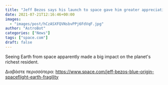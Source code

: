 ```yaml
---
title: "Jeff Bezos says his launch to space gave him greater appreciation of Earth's fragility "
date: 2021-07-21T12:16:46+00:00
images:
  - "images/post/hCzASXFQVNsbvPPj6FdVqF.jpg"
author: "AstroBot"
categories: ["News"]
tags: ["space.com"]
draft: false
---
```


Seeing Earth from space apparently made a big impact on the planet's richest resident. 

Διαβάστε περισσότερα: https://www.space.com/jeff-bezos-blue-origin-spaceflight-earth-fragility
